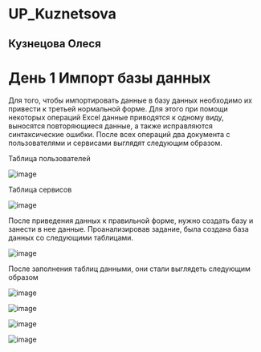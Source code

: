# UP_Kuznetsova
## Кузнецова Олеся
# День 1 Импорт базы данных
Для того, чтобы импортировать данные в базу данных необходимо их привести к третьей нормальной форме. Для этого при помощи некоторых операций Excel данные приводятся к одному виду, выносятся повторяющиеся данные, а также исправляются синтаксические ошибки.
После всех операций два документа с пользователями и сервисами выглядят следующим образом.

Таблица пользователей

 ![image](https://user-images.githubusercontent.com/100830195/222380718-5447104b-d74c-4d28-b385-acddedfbaf36.png)
 
Таблица сервисов

 ![image](https://user-images.githubusercontent.com/100830195/222381297-d273c37d-04cf-4086-b3a1-cb18d5c6554f.png)
 
После приведения данных к правильной форме, нужно создать базу и занести в нее данные. Проанализировав задание, была создана база данных со следующими таблицами.

![image](https://user-images.githubusercontent.com/100830195/222416719-50fdd53c-b680-49c0-8502-561f2accd175.png)

После заполнения таблиц данными, они стали выглядеть следующим образом

![image](https://user-images.githubusercontent.com/100830195/222417110-59a3b9d1-c156-4a99-9664-0bd5ad2cef6a.png)

![image](https://user-images.githubusercontent.com/100830195/222417139-e4cb2692-4bed-408c-8dbd-60ade0bc48e4.png)

![image](https://user-images.githubusercontent.com/100830195/222417162-f3d5124c-0f8f-4ef2-b2fd-70813df6e4b3.png)

![image](https://user-images.githubusercontent.com/100830195/222417181-5b50fed7-3310-4cd1-9d31-a41cc8cdfc17.png)
